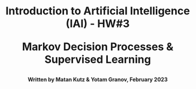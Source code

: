 <h1 align="center">
  Introduction to Artificial Intelligence (IAI) - HW#3
  
  Markov Decision Processes & Supervised Learning
</h1>
<h4 align="center">
  Written by Matan Kutz & Yotam Granov, February 2023
</h4>
